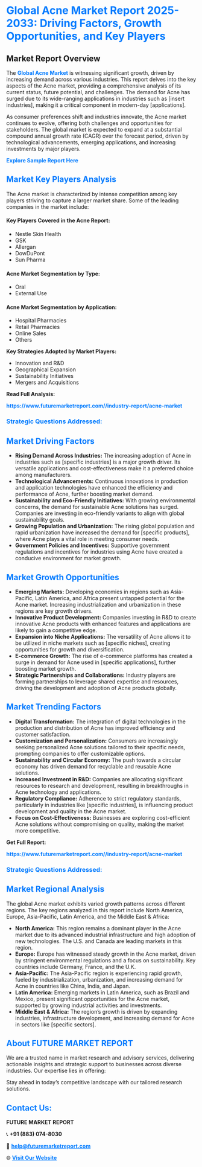 <h1 style="color: #007BFF;">Global Acne Market Report 2025-2033: Driving Factors, Growth Opportunities, and Key Players</h1>

<section id="overview">
<h2>Market Report Overview</h2>
<p>The <a href="https://www.futuremarketreport.com//industry-report/acne-market" style="color: #007BFF; text-decoration: none;"><strong>Global Acne Market</strong></a> is witnessing significant growth, driven by increasing demand across various industries. This report delves into the key aspects of the Acne market, providing a comprehensive analysis of its current status, future potential, and challenges. The demand for Acne has surged due to its wide-ranging applications in industries such as [insert industries], making it a critical component in modern-day [applications].</p>
<p>As consumer preferences shift and industries innovate, the Acne market continues to evolve, offering both challenges and opportunities for stakeholders. The global market is expected to expand at a substantial compound annual growth rate (CAGR) over the forecast period, driven by technological advancements, emerging applications, and increasing investments by major players.</p>
</section>

<section id="overview">
<p><a href="https://www.futuremarketreport.com//request-sample/reportId=82810" style="color: #007BFF; text-decoration: none;"><strong>Explore Sample Report Here</strong></a></p>
</section>

<section id="key-players">
<h2 style="color: #007BFF;">Market Key Players Analysis</h2>
<p>The Acne market is characterized by intense competition among key players striving to capture a larger market share. Some of the leading companies in the market include:</p>
<h4>Key Players Covered in the Acne Report:</h4>
<ul><li>Nestle Skin Health</li><li>GSK</li><li>Allergan</li><li>DowDuPont</li><li>Sun Pharma</li></ul>
<h4>Acne Market Segmentation by Type:</h4>
<ul><li>Oral</li><li>External Use</li></ul>

<h4>Acne Market Segmentation by Application:</h4>
<ul><li>Hospital Pharmacies</li><li>Retail Pharmacies</li><li>Online Sales</li><li>Others</li></ul>
<p><strong>Key Strategies Adopted by Market Players:</strong></p>
<ul>
<li>Innovation and R&D</li>
<li>Geographical Expansion</li>
<li>Sustainability Initiatives</li>
<li>Mergers and Acquisitions</li>
</ul>
</section>

<section>
<p><strong>Read Full Analysis: </strong></p><a href="https://www.futuremarketreport.com//industry-report/acne-market" style="color: #007BFF; text-decoration: none;"><strong>https://www.futuremarketreport.com//industry-report/acne-market</strong></a>
<h3 style="color: #007BFF;">Strategic Questions Addressed:</h3>
</section>

<section id="driving-factors">
<h2 style="color: #007BFF;">Market Driving Factors</h2>
<ul>
<li><strong>Rising Demand Across Industries:</strong> The increasing adoption of Acne in industries such as [specific industries] is a major growth driver. Its versatile applications and cost-effectiveness make it a preferred choice among manufacturers.</li>
<li><strong>Technological Advancements:</strong> Continuous innovations in production and application technologies have enhanced the efficiency and performance of Acne, further boosting market demand.</li>
<li><strong>Sustainability and Eco-Friendly Initiatives:</strong> With growing environmental concerns, the demand for sustainable Acne solutions has surged. Companies are investing in eco-friendly variants to align with global sustainability goals.</li>
<li><strong>Growing Population and Urbanization:</strong> The rising global population and rapid urbanization have increased the demand for [specific products], where Acne plays a vital role in meeting consumer needs.</li>
<li><strong>Government Policies and Incentives:</strong> Supportive government regulations and incentives for industries using Acne have created a conducive environment for market growth.</li>
</ul>
</section>

<section id="growth-opportunities">
<h2 style="color: #007BFF;">Market Growth Opportunities</h2>
<ul>
<li><strong>Emerging Markets:</strong> Developing economies in regions such as Asia-Pacific, Latin America, and Africa present untapped potential for the Acne market. Increasing industrialization and urbanization in these regions are key growth drivers.</li>
<li><strong>Innovative Product Development:</strong> Companies investing in R&D to create innovative Acne products with enhanced features and applications are likely to gain a competitive edge.</li>
<li><strong>Expansion into Niche Applications:</strong> The versatility of Acne allows it to be utilized in niche markets such as [specific niches], creating opportunities for growth and diversification.</li>
<li><strong>E-commerce Growth:</strong> The rise of e-commerce platforms has created a surge in demand for Acne used in [specific applications], further boosting market growth.</li>
<li><strong>Strategic Partnerships and Collaborations:</strong> Industry players are forming partnerships to leverage shared expertise and resources, driving the development and adoption of Acne products globally.</li>
</ul>
</section>

<section id="trending-factors">
<h2 style="color: #007BFF;">Market Trending Factors</h2>
<ul>
<li><strong>Digital Transformation:</strong> The integration of digital technologies in the production and distribution of Acne has improved efficiency and customer satisfaction.</li>
<li><strong>Customization and Personalization:</strong> Consumers are increasingly seeking personalized Acne solutions tailored to their specific needs, prompting companies to offer customizable options.</li>
<li><strong>Sustainability and Circular Economy:</strong> The push towards a circular economy has driven demand for recyclable and reusable Acne solutions.</li>
<li><strong>Increased Investment in R&D:</strong> Companies are allocating significant resources to research and development, resulting in breakthroughs in Acne technology and applications.</li>
<li><strong>Regulatory Compliance:</strong> Adherence to strict regulatory standards, particularly in industries like [specific industries], is influencing product development and quality in the Acne market.</li>
<li><strong>Focus on Cost-Effectiveness:</strong> Businesses are exploring cost-efficient Acne solutions without compromising on quality, making the market more competitive.</li>
</ul>
</section>

<section>
<p><strong>Get Full Report: </strong></p><a href="https://www.futuremarketreport.com//industry-report/acne-market" style="color: #007BFF; text-decoration: none;"><strong>https://www.futuremarketreport.com//industry-report/acne-market</strong></a>
<h3 style="color: #007BFF;">Strategic Questions Addressed:</h3>
</section>


<section id="regional-analysis">
<h2 style="color: #007BFF;">Market Regional Analysis</h2>
<p>The global Acne market exhibits varied growth patterns across different regions. The key regions analyzed in this report include North America, Europe, Asia-Pacific, Latin America, and the Middle East & Africa:</p>
<ul>
<li><strong>North America:</strong> This region remains a dominant player in the Acne market due to its advanced industrial infrastructure and high adoption of new technologies. The U.S. and Canada are leading markets in this region.</li>
<li><strong>Europe:</strong> Europe has witnessed steady growth in the Acne market, driven by stringent environmental regulations and a focus on sustainability. Key countries include Germany, France, and the U.K.</li>
<li><strong>Asia-Pacific:</strong> The Asia-Pacific region is experiencing rapid growth, fueled by industrialization, urbanization, and increasing demand for Acne in countries like China, India, and Japan.</li>
<li><strong>Latin America:</strong> Emerging markets in Latin America, such as Brazil and Mexico, present significant opportunities for the Acne market, supported by growing industrial activities and investments.</li>
<li><strong>Middle East & Africa:</strong> The region’s growth is driven by expanding industries, infrastructure development, and increasing demand for Acne in sectors like [specific sectors].</li>
</ul>
</section>

<footer>
<h2 style="color: #007BFF;">About FUTURE MARKET REPORT</h2>
<p>We are a trusted name in market research and advisory services, delivering actionable insights and strategic support to businesses across diverse industries. Our expertise lies in offering:</p>

<p>Stay ahead in today’s competitive landscape with our tailored research solutions.</p>

<h2 style="color: #007BFF;">Contact Us:</h2>
<p><strong>FUTURE MARKET REPORT</strong></p>
<p>📞 <strong>+91 (883) 074-8030</strong></p>
<p>📧 <strong><a href="mailto:help@futuremarketreport.com" style="color: #007BFF;">help@futuremarketreport.com</a></strong></p>
<p>🌐 <strong><a href="https://www.futuremarketreport.com/" style="color: #007BFF;">Visit Our Website</a></strong></p>
</footer>